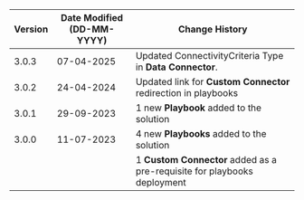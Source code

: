 | **Version** | **Date Modified (DD-MM-YYYY)** | **Change History**                                                       |
|-------------|--------------------------------|--------------------------------------------------------------------------|
| 3.0.3       | 07-04-2025                     | Updated ConnectivityCriteria Type in **Data Connector**.				   |
| 3.0.2       | 24-04-2024                     | Updated link for **Custom Connector** redirection in playbooks           |
| 3.0.1       | 29-09-2023                     | 1 new **Playbook** added to the solution                                 |
| 3.0.0       | 11-07-2023                     | 4 new **Playbooks** added to the solution                                |
|             |                                | 1 **Custom Connector** added as a pre-requisite for playbooks deployment |